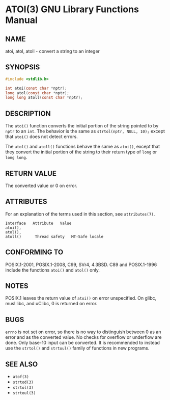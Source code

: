 # ATOI(3) GNU Library Functions Manual
## NAME
atoi, atol, atoll - convert a string to an integer

## SYNOPSIS
```c
#include <stdlib.h>

int atoi(const char *nptr);
long atol(const char *nptr);
long long atoll(const char *nptr);
```

## DESCRIPTION
The `atoi()` function converts the initial portion of the string pointed to by `nptr` to an `int`. The behavior is the same as `strtol(nptr, NULL, 10);` except that `atoi()` does not detect errors.

The `atol()` and `atoll()` functions behave the same as `atoi()`, except that they convert the initial portion of the string to their return type of `long` or `long long`.

## RETURN VALUE
The converted value or 0 on error.

## ATTRIBUTES
For an explanation of the terms used in this section, see `attributes(7)`.

```
Interface   Attribute   Value
atoi(),
atol(),
atoll()      Thread safety   MT-Safe locale
```

## CONFORMING TO
POSIX.1-2001, POSIX.1-2008, C99, SVr4, 4.3BSD. C89 and POSIX.1-1996 include the functions `atoi()` and `atol()` only.

## NOTES
POSIX.1 leaves the return value of `atoi()` on error unspecified. On glibc, musl libc, and uClibc, 0 is returned on error.

## BUGS
`errno` is not set on error, so there is no way to distinguish between 0 as an error and as the converted value. No checks for overflow or underflow are done. Only base-10 input can be converted. It is recommended to instead use the `strtol()` and `strtoul()` family of functions in new programs.

## SEE ALSO
- `atof(3)`
- `strtod(3)`
- `strtol(3)`
- `strtoul(3)`

